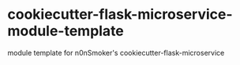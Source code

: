 # cookiecutter-flask-microservice-module-template
module template for n0nSmoker's cookiecutter-flask-microservice
